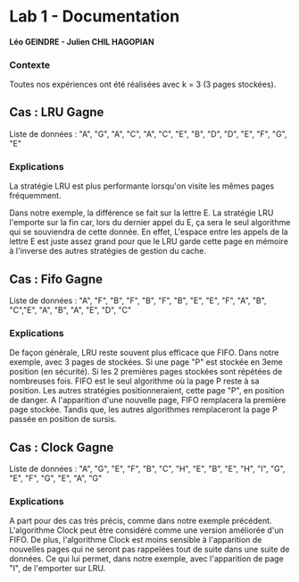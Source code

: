 # Lab 1 - Documentation
#### Léo GEINDRE - Julien CHIL HAGOPIAN

### Contexte

Toutes nos expériences ont été réalisées avec k = 3 (3 pages stockées). 

## Cas : LRU Gagne
Liste de données : "A", "G", "A", "C", "A", "C", "E", "B", "D", "D", "E", "F", "G", "E"

### Explications 

La stratégie LRU est plus performante lorsqu'on visite les mêmes pages fréquemment. 

Dans notre exemple, la différence se fait sur la lettre E. La stratégie LRU l'emporte sur la fin car, lors du dernier appel du E, ça sera le seul 
algorithme qui se souviendra de cette donnée. En effet, L'espace entre les appels de la lettre E est juste assez grand pour que le LRU garde cette page en mémoire à l'inverse des autres stratégies de gestion du cache.


## Cas : Fifo Gagne
Liste de données : "A", "F", "B", "F", "B", "F", "B", "E", "E", "F", "A", "B", "C","E", "A", "B", "A", "E", "D", "C"

### Explications 
De façon générale, LRU reste souvent plus efficace que FIFO. 
Dans notre exemple, avec 3 pages de stockées. Si une page "P" est stockée en 3eme position (en sécurité). Si les 2 premières pages stockées sont répétées de nombreuses fois. FIFO est le seul algorithme où la page P reste à sa position. Les autres stratégies positionneraient, cette page "P", en position de danger. A l'apparition d'une nouvelle page, FIFO remplacera la première page stockée. Tandis que, les autres algorithmes remplaceront la page P passée en position de sursis.



## Cas : Clock Gagne
Liste de données : "A", "G", "E", "F", "B", "C", "H", "E", "B", "E", "H", "I", "G", "E", "F", "G", "E", "A", "G"

### Explications 
A part pour des cas très précis, comme dans notre exemple précédent. L'algorithme Clock peut être considéré comme une version améliorée d'un FIFO. 
De plus, l'algorithme Clock est moins sensible à l'apparition de nouvelles pages qui ne seront pas rappelées tout de suite dans une suite de données. Ce qui lui permet, dans notre exemple, avec l'apparition de page "I", de l'emporter sur LRU. 
